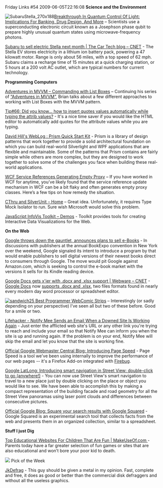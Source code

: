 Friday Links #54
2009-06-05T22:16:08
**Science and the Environment**

![SubaruStella_270x188](/cdn/images/blog/FridayLinks54_F87B/SubaruStella_270x188.jpg)[Breakthrough In Quantum Control Of Light: Implications For Banking, Drug Design, And More](http://www.sciencedaily.com/releases/2009/05/090529093155.htm) – Scientists use a superconducting electronic circuit known as a Josephson phase qubit to prepare highly unusual quantum states using microwave-frequency photons.

[Subaru to sell electric Stella next month | The Car Tech blog – CNET](http://reviews.cnet.com/8301-13746_7-10257310-48.html?part=rss&subj=news&tag=2547-1_3-0-5) - The Stella EV stores electricity in a lithium ion battery pack, powering a 47 kilowatt motor. Range is only about 56 miles, with a top speed of 62 mph. Subaru claims a recharge time of 15 minutes at a quick charging station, or 5 hours at a 200 volt AC outlet, which are typical numbers for current technology.

**Programming Computers**

[Adventures in MVVM – Commanding with List Boxes](http://houseofbilz.com/archive/2009/05/29/adventures-in-mvvm-ndash-commanding-with-list-boxes.aspx) – Continuing his series of [“Adventures in MVVM”](http://houseofbilz.com/archive/2009/05/22/adventures-in-mvvm-ndash-model-view-vie%0Awmodel.aspx), Brian talks about a few different approaches to working with List Boxes with the MVVM pattern.

[Tip#66: Did you know... how to insert quotes values automatically while typing the attrib values?](http://blogs.msdn.com/webdevelopertips/archive/2009/05/29/tip-66-did-you-know-how-to-insert-quotes-values-automatically-while-typing-the-attrib-values.aspx) - It's a nice time saver if you would like the HTML editor to automatically add quotes for the attribute values while you are typing.

[David Hill's WebLog : Prism Quick Start Kit](http://blogs.msdn.com/dphill/archive/2009/05/29/prism-quick-start-kit.aspx) - Prism is a library of design patterns that work together to provide a solid architectural foundation on which you can build real-world Silverlight and WPF applications that are flexible and maintainable. Some of the patterns that Prism contains are fairly simple while others are more complex, but they are designed to work together to solve some of the challenges you face when building these real-world applications.

[WCF Service References Generating Empty Proxy](http://blogs.catalystss.com/blogs/christopher_v_domino/archive/2009/01/28/wcf-service-references-generating-empty-proxy-classes.aspx) – If you have worked in WCF for anytime, you’ve likely found that the service reference update mechanism in WCF can be a bit flaky and often generates empty proxy classes. Here’s a few tips on how remedy the situation. 

[CThru and SilverUnit – Home](http://www.codeplex.com/CThru/Wiki/View.aspx?title=SilverUnit+examples&referringTitle=Home) – Great idea. Unfortunately, it requires Type Mock Isolator to run. Sure wish Microsoft would solve this problem.

[JavaScript InfoVis Toolkit – Demos](http://thejit.org/demos/) - Toolkit provides tools for creating Interactive Data Visualizations for the Web.

**On the Web**

[Google throws down the gauntlet, announces plans to sell e-Books](http://www.mobileread.com/forums/showthread.php?t=48078) - In discussions with publishers at the annual BookExpo convention in New York over the weekend, Google signaled its intent to introduce a program by that would enable publishers to sell digital versions of their newest books direct to consumers through Google. The move would pit Google against Amazon.com, which is seeking to control the e-book market with the versions it sells for its Kindle reading device.

[Google Docs gets x'ier with .docx and .xlsx support | Webware – CNET](http://news.cnet.com/8301-17939_109-10253763-2.html?part=rss&subj=news&tag=2547-1_3-0-5) - [Google Docs](http://Docs.google.com) now [supports .docx and .xlsx](http://googledocs.blogspot.com/2009/06/file-formats-keep-on-coming-announcing.html), two files formats found in nearly every modern day word processor or spreadsheet editor.

[![sandwich](/cdn/images/blog/FridayLinks54_F87B/sandwich_thumb.png)](/cdn/images/blog/FridayLinks54_F87B/sandwich.png)[25 Best Programmer WebComic Strips](http://slashweb.org/programming/25-best-programmer-webcomic-strips.html) – Interestingly (or sadly depending on your perspective) I’ve seen all but two of these before. Good for a smile or two.

[Lifehacker - Notify Mee Sends an Email When a Downed Site Is Working Again](http://lifehacker.com/5278752/notify-mee-sends-an-email-when-a-downed-site-is-working-again) - Just enter the afflicted web site's URL or any other link you're trying to reach and include your email so that Notify Mee can inform you when the site is up and running again. If the problem is on your end, Notify Mee will skip the email and let you know that the site is working fine.

[Official Google Webmaster Central Blog: Introducing Page Speed](http://googlewebmastercentral.blogspot.com/2009/06/introducing-page-speed.html) - Page Speed is a tool we've been using internally to improve the performance of our web pages -- it's a Firefox Add-on integrated with [Firebug](http://getfirebug.com/).

[Google LatLong: Introducing smart navigation in Street View: double-click to go (anywhere!)](http://google-latlong.blogspot.com/2009/06/introducing-smart-navigation-in-street.html) - You can now use Street View's smart navigation to travel to a new place just by double clicking on the place or object you would like to see. We have been able to accomplish this by making a compact representation of the building facade and road geometry for all the Street View panoramas using laser point clouds and differences between consecutive pictures. 

[Official Google Blog: Square your search results with Google Squared](http://googleblog.blogspot.com/2009/06/square-your-search-results-with-google.html) - Google Squared is an experimental search tool that collects facts from the web and presents them in an organized collection, similar to a spreadsheet.

**Stuff I just Dig**

[Top Educational Websites For Children That Are Fun | MakeUseOf.com ](http://www.makeuseof.com/tag/top-educational-websites-for-children-that-are-fun/)- Parents today have a far greater selection of fun games or sites that are also educational and won’t bore your poor kid to death.

![](/cdn/images/blog/FridayLinks49_12B63/images.jpg) Pick of the Week

[JkDefrag](http://www.kessels.com/Jkdefrag/) - This guy should be given a metal in my opinion. Fast, complete and free, it does as good or better than the commercial disk defraggers and without all the useless graphics.
